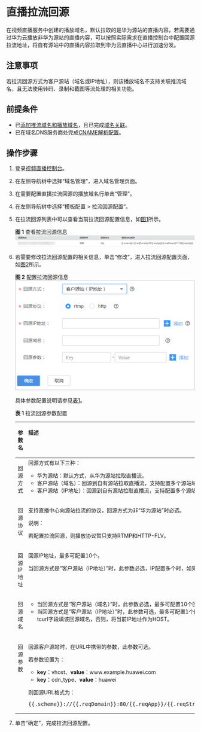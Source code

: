 # 直播拉流回源<a name="live_01_0042"></a>

在视频直播服务中创建的播放域名，默认拉取的是华为源站的直播内容，若需要通过华为云播放非华为源站的直播内容，可以按照实际需求在直播控制台中配置回源拉流地址，将自有源站中的直播内容拉取到华为云直播中心进行加速分发。

## 注意事项<a name="section5971121616516"></a>

若拉流回源方式为客户源站（域名或IP地址），则该播放域名不支持关联推流域名，且无法使用转码、录制和截图等流处理的相关功能。

## 前提条件<a name="section38573451572"></a>

-   已[添加推流域名和播放域名](添加域名.md)，且已完成[域名关联](关联域名.md)。
-   已在域名DNS服务商处完成[CNAME解析配置](配置CNAME.md)。

## 操作步骤<a name="section037213145596"></a>

1.  登录[视频直播控制台](https://console.huaweicloud.com/live)。
2.  在左侧导航树中选择“域名管理“，进入域名管理页面。
3.  在需要配置直播拉流回源的播放域名行单击“管理”。
4.  在左侧导航树中选择“模板配置 \> 拉流回源配置“。
5.  在拉流回源列表中可以查看当前拉流回源配置信息，如[图1](#fig15541193518243)所示。

    **图 1**  查看拉流回源信息<a name="fig15541193518243"></a>  
    ![](figures/查看拉流回源信息.png "查看拉流回源信息")

6.  若需要修改拉流回源配置的相关信息，单击“修改”，进入拉流回源配置页面，如[图2](#fig756415319273)所示。

    **图 2**  配置拉流回源信息<a name="fig756415319273"></a>  
    ![](figures/配置拉流回源信息.png "配置拉流回源信息")

    具体参数配置说明请参见[表1](#table711813464812)。

    **表 1**  拉流回源参数配置

    <a name="table711813464812"></a>
    <table><thead align="left"><tr id="row141199344487"><th class="cellrowborder" valign="top" width="22.220000000000002%" id="mcps1.2.3.1.1"><p id="p1711918346485"><a name="p1711918346485"></a><a name="p1711918346485"></a>参数名</p>
    </th>
    <th class="cellrowborder" valign="top" width="77.78%" id="mcps1.2.3.1.2"><p id="p10119123454813"><a name="p10119123454813"></a><a name="p10119123454813"></a>描述</p>
    </th>
    </tr>
    </thead>
    <tbody><tr id="row20119934194817"><td class="cellrowborder" valign="top" width="22.220000000000002%" headers="mcps1.2.3.1.1 "><p id="p11199345489"><a name="p11199345489"></a><a name="p11199345489"></a>回源方式</p>
    </td>
    <td class="cellrowborder" valign="top" width="77.78%" headers="mcps1.2.3.1.2 "><div class="p" id="p1564718567419"><a name="p1564718567419"></a><a name="p1564718567419"></a>回源方式有以下三种：<a name="ul1765644154012"></a><a name="ul1765644154012"></a><ul id="ul1765644154012"><li>华为源站：默认方式，从华为源站拉取直播流。</li><li>客户源站（域名）：回源到自有源站拉取直播流，支持配置多个源站域名。</li><li>客户源站（IP地址）：回源到自有源站拉取直播流，支持配置多个源站IP地址和1个源站域名。</li></ul>
    </div>
    </td>
    </tr>
    <tr id="row511913413486"><td class="cellrowborder" valign="top" width="22.220000000000002%" headers="mcps1.2.3.1.1 "><p id="p1911917346488"><a name="p1911917346488"></a><a name="p1911917346488"></a>回源协议</p>
    </td>
    <td class="cellrowborder" valign="top" width="77.78%" headers="mcps1.2.3.1.2 "><p id="p266010196514"><a name="p266010196514"></a><a name="p266010196514"></a>支持直播中心向源站拉流的协议，回源方式为非“华为源站”时必选。</p>
    <div class="note" id="note2918162110616"><a name="note2918162110616"></a><a name="note2918162110616"></a><span class="notetitle"> 说明： </span><div class="notebody"><p id="p591942115610"><a name="p591942115610"></a><a name="p591942115610"></a>若配置拉流回源，则播放协议暂只支持RTMP和HTTP-FLV。</p>
    </div></div>
    </td>
    </tr>
    <tr id="row20848144512507"><td class="cellrowborder" valign="top" width="22.220000000000002%" headers="mcps1.2.3.1.1 "><p id="p14849945165014"><a name="p14849945165014"></a><a name="p14849945165014"></a>回源IP地址</p>
    </td>
    <td class="cellrowborder" valign="top" width="77.78%" headers="mcps1.2.3.1.2 "><p id="p68125178376"><a name="p68125178376"></a><a name="p68125178376"></a>回源IP地址，最多可配置10个。</p>
    <p id="p2084918452507"><a name="p2084918452507"></a><a name="p2084918452507"></a>当回源方式是“客户源站（IP地址）”时，此参数必选，IP配置多个时，如果回源失败，将按照配置顺序进行轮循。</p>
    </td>
    </tr>
    <tr id="row41201934204817"><td class="cellrowborder" valign="top" width="22.220000000000002%" headers="mcps1.2.3.1.1 "><p id="p1912012347482"><a name="p1912012347482"></a><a name="p1912012347482"></a>回源域名</p>
    </td>
    <td class="cellrowborder" valign="top" width="77.78%" headers="mcps1.2.3.1.2 "><a name="ul175791820195011"></a><a name="ul175791820195011"></a><ul id="ul175791820195011"><li>当回源方式是“客户源站（域名）”时，此参数必选，最多可配置10个回源域名。若配置了多个回源域名，回源失败时，将按照配置顺序进行轮循。</li><li>当回源方式是“客户源站（IP地址）”时，此参数可选，最多可配置1个回源域名。若配置了回源域名，则回源时HTTP-FLV HOST头填该回源域名，RTMP tcurl字段填该回源域名，否则，将当前IP地址作为HOST。</li></ul>
    </td>
    </tr>
    <tr id="row126861655194910"><td class="cellrowborder" valign="top" width="22.220000000000002%" headers="mcps1.2.3.1.1 "><p id="p19688055134920"><a name="p19688055134920"></a><a name="p19688055134920"></a>回源参数</p>
    </td>
    <td class="cellrowborder" valign="top" width="77.78%" headers="mcps1.2.3.1.2 "><p id="p831820533518"><a name="p831820533518"></a><a name="p831820533518"></a>回源客户源站时，在URL中携带的参数，此参数可选。</p>
    <p id="p0188039121516"><a name="p0188039121516"></a><a name="p0188039121516"></a>若参数设置为：</p>
    <a name="ul6224412114118"></a><a name="ul6224412114118"></a><ul id="ul6224412114118"><li><strong id="b181016552402"><a name="b181016552402"></a><a name="b181016552402"></a>key</strong>：vhost、<strong id="b10182135911402"><a name="b10182135911402"></a><a name="b10182135911402"></a>value</strong>：www.example.huawei.com</li><li><strong id="b91239810419"><a name="b91239810419"></a><a name="b91239810419"></a>key</strong>：cdn_type、<strong id="b12123168184114"><a name="b12123168184114"></a><a name="b12123168184114"></a>value</strong>：huawei</li></ul>
    <p id="p5318145311516"><a name="p5318145311516"></a><a name="p5318145311516"></a>则回源URL格式为：</p>
    <pre class="screen" id="screen982003112453"><a name="screen982003112453"></a><a name="screen982003112453"></a>{{.scheme}}://{{.reqDomain}}:80/{{.reqApp}}/{{.reqStream}}?vhost=www.example.huawei.com&amp;cdn_type=huawei&amp;{{.reqArgs}}</pre>
    </td>
    </tr>
    </tbody>
    </table>

7.  单击“确定”，完成拉流回源配置。

